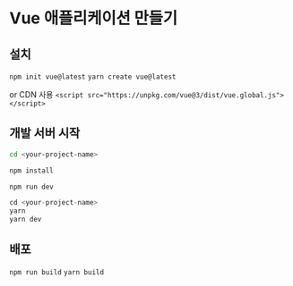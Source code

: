 
# Vue 애플리케이션 만들기

## 설치

`npm init vue@latest`
`yarn create vue@latest`

or CDN 사용
`<script src="https://unpkg.com/vue@3/dist/vue.global.js"></script>`

## 개발 서버 시작

```bash
cd <your-project-name>

npm install

npm run dev
```
```jsx
cd <your-project-name>
yarn
yarn dev
```

## 배포

`npm run build`
`yarn build`